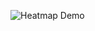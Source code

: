 ![Heatmap Demo](https://res.cloudinary.com/idr/image/upload/v1572696287/github-repo/angular-heatmap-click-preview_scaawo.png)